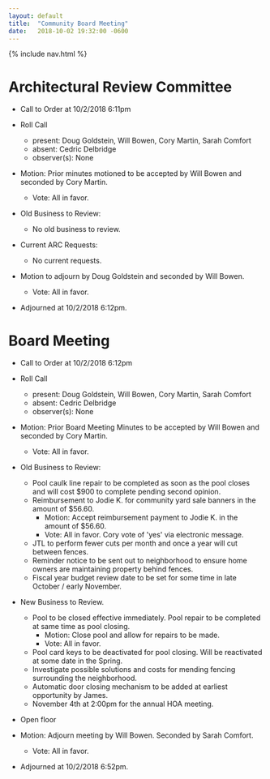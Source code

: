 ```yaml
---
layout: default
title:  "Community Board Meeting"
date:   2018-10-02 19:32:00 -0600
---
```


{% include nav.html %}

# Architectural Review Committee

- Call to Order at 10/2/2018 6:11pm
- Roll Call
    - present: Doug Goldstein, Will Bowen, Cory Martin, Sarah Comfort
    - absent:  Cedric Delbridge
    - observer(s): None
- Motion: Prior minutes motioned to be accepted by Will Bowen and seconded by Cory Martin.
  - Vote: All in favor.

- Old Business to Review:
  - No old business to review.

- Current ARC Requests:
  - No current requests.

- Motion to adjourn by Doug Goldstein and seconded by Will Bowen.
  - Vote: All in favor.
- Adjourned at 10/2/2018 6:12pm.

# Board Meeting

- Call to Order at 10/2/2018 6:12pm
- Roll Call
    - present: Doug Goldstein, Will Bowen, Cory Martin, Sarah Comfort
    - absent: Cedric Delbridge
    - observer(s): None

- Motion: Prior Board Meeting Minutes to be accepted by Will Bowen and seconded by Cory Martin.
  - Vote: All in favor.

- Old Business to Review:
  - Pool caulk line repair to be completed as soon as the pool closes and will cost $900 to complete pending second opinion.
  - Reimbursement to Jodie K. for community yard sale banners in the amount of $56.60.
    - Motion: Accept reimbursement payment to Jodie K. in the amount of $56.60.
    - Vote: All in favor. Cory vote of 'yes' via electronic message.
  - JTL to perform fewer cuts per month and once a year will cut between fences.
  - Reminder notice to be sent out to neighborhood to ensure home owners are maintaining property behind fences.
  - Fiscal year budget review date to be set for some time in late October / early November.

- New Business to Review.
  - Pool to be closed effective immediately. Pool repair to be completed at same time as pool closing.
    - Motion: Close pool and allow for repairs to be made.
    - Vote: All in favor.
  - Pool card keys to be deactivated for pool closing. Will be reactivated at some date in the Spring.
  - Investigate possible solutions and costs for mending fencing surrounding the neighborhood.
  - Automatic door closing mechanism to be added at earliest opportunity by James.
  - November 4th at 2:00pm for the annual HOA meeting.
- Open floor
- Motion: Adjourn meeting by Will Bowen. Seconded by Sarah Comfort.
  - Vote: All in favor.
- Adjourned at 10/2/2018 6:52pm.
